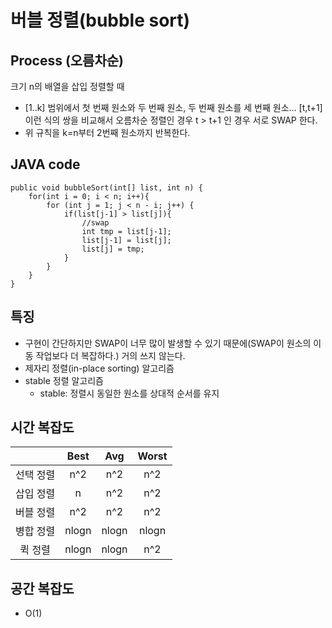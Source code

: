 # 버블 정렬(bubble sort)

## Process (오름차순)
크기 n의 배열을 삽입 정렬할 때
- [1..k] 범위에서 첫 번째 원소와 두 번째 원소, 두 번째 원소를 세 번째 원소... [t,t+1] 이런 식의 쌍을 비교해서 오름차순 정렬인 경우 t > t+1 인 경우 서로 SWAP 한다.
- 위 규칙을 k=n부터 2번째 원소까지 반복한다.

## JAVA code
```
public void bubbleSort(int[] list, int n) {
    for(int i = 0; i < n; i++){
        for (int j = 1; j < n - i; j++) {
            if(list[j-1] > list[j]){
                //swap
                int tmp = list[j-1];
                list[j-1] = list[j];
                list[j] = tmp;
            }
        }
    }
}
```

## 특징
- 구현이 간단하지만 SWAP이 너무 많이 발생할 수 있기 때문에(SWAP이 원소의 이동 작업보다 더 복잡하다.) 거의 쓰지 않는다.
- 제자리 정렬(in-place sorting) 알고리즘
- stable 정렬 알고리즘
    - stable: 정렬시 동일한 원소를 상대적 순서를 유지

## 시간 복잡도
||Best|Avg|Worst|
|:---:|:---:|:---:|:---:|
|선택 정렬|n^2|n^2|n^2|
|삽입 정렬|n|n^2|n^2|
|버블 정렬|n^2|n^2|n^2|
|병합 정렬|nlogn|nlogn|nlogn|
|퀵 정렬|nlogn|nlogn|n^2|

## 공간 복잡도
- O(1)